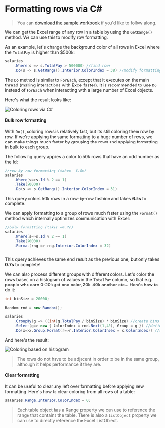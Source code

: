 # Formatting rows via C# #

> You can [download the sample workbook](https://www.querystorm.com/Downloads/Demos/salaries_sf.xlsx) if you'd like to follow along.

We can get the Excel range of any row in a table by using the `GetRange()` method. We can use this to modify row formatting.

As an example, let's change the background color of all rows in Excel where the `TotalPay` is higher than $500k:

``` C#
salaries
	.Where(s => s.TotalPay > 500000) //find rows
	.Do(s => s.GetRange().Interior.ColorIndex = 38) //modify formatting
```
The `Do` method is similar to `ForEach`, except that it executes on the main thread (making interactions with Excel faster). It is recommended to use `Do` instead of `ForEach` when interacting with a large number of Excel objects.

Here's what the result looks like:

![Coloring rows via C#](https://i.imgur.com/31pFsPz.png)

#### Bulk row formatting
With `Do()`, coloring rows is relatively fast, but its still coloring them row by row. If we're applying the same formatting to a huge number of rows, we can make things much faster by grouping the rows and applying formatting in bulk to each group. 

The following query applies a color to 50k rows that have an odd number as the Id:

```csharp
//row by row formatting (takes ~6.5s)
salaries
	.Where(s=>s.Id % 2 == 1)
	.Take(50000)
	.Do(s => s.GetRange().Interior.ColorIndex = 31)
```

This query colors 50k rows in a row-by-row fashion and takes **6.5s** to complete. 

We can apply formatting to a group of rows much faster using the `Format()` method which internally optimizes communication with Excel:

```csharp
//bulk formatting (takes ~0.7s)
salaries
	.Where(s=>s.Id % 2 == 1)
	.Take(50000)
	.Format(rng => rng.Interior.ColorIndex = 32)
	
```
This query achieves the same end result as the previous one, but only takes **0.7s** to complete! 

We can also process different groups with different colors. Let's color the rows based on a histogram of values in the `TotalPay` column, so that e.g. people who earn 0-20k get one color, 20k-40k another etc... Here's how to do it:

```csharp
int binSize = 20000;

Random rnd = new Random();

salaries
    .GroupBy(g => ((int)g.TotalPay / binSize) * binSize) //create bins
    .Select(g=> new { ColorIndex = rnd.Next(1,49), Group = g }) //define address groups and colors
    .Do(x=>x.Group.Format(r=>r.Interior.ColorIndex = x.ColorIndex)) //run coloring
``` 
And here's the result:

![Coloring based on histogram](https://i.imgur.com/slHylS5.png)

> The rows do not have to be adjacent in order to be in the same group, although it helps performance if they are.

#### Clear formatting
It can be useful to clear any left over formatting before applying new formatting. Here's how to clear coloring from all rows of a table:

``` C#
salaries.Range.Interior.ColorIndex = 0;
``` 
> Each table object has a Range property we can use to reference the range that contains the table. There is also a `ListObject` property we can use to directly reference the Excel ListObject.
